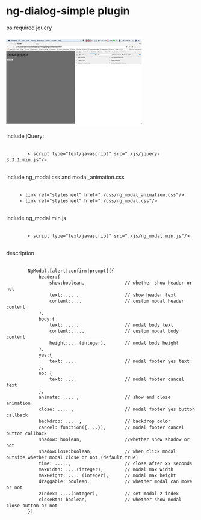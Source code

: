 # ng-dialog-simple plugin
ps:required jquery 

![image](https://github.com/xingobar/NgModal/blob/master/demo.gif)

<p>include jQuery:</p>
<pre>
    <code>
        < script type="text/javascript" src="./js/jquery-3.3.1.min.js"/>
    </code>
</pre>

<p>include ng_modal.css and modal_animation.css</p>
<pre>
  <code>
     < link rel="stylesheet" href="./css/ng_modal_animation.css"/>
     < link rel="stylesheet" href="./css/ng_modal.css"/>
  </code>
</pre>

<p>include ng_modal.min.js</p>
<pre>
    <code>
        < script type="text/javascript" src="./js/ng_modal.min.js"/>
    </code>
</pre>

<p>description</p>
<pre>
    <code>
        NgModal.[alert|confirm|prompt]({
            header:{
                show:boolean,               // whether show header or not
                text:.... ,                 // show header text
                content:....                // custom modal header content
            }, 
            body:{
                text: ....,                 // modal body text
                content:....,               // custom modal body content
                height:... (integer),       // modal body height
            },
            yes:{
                text: ....                  // modal footer yes text
            },
            no: {
                text: ....                  // modal footer cancel text
            },
            animate: .... ,                 // show and close animation
            close: .... ,                   // modal footer yes button callback
            backdrop: .... ,                // backdrop color
            cancel: function({....}),       // modal footer cancel button callback
            shadow: boolean,                //whether show shadow or not 
            shadowClose:boolean,            // when click modal outside whether modal close or not (default true)
            time: .....,                    // close after xx seconds
            maxWidth: ....(integer),        // modal max width
            maxHeight: .... (integer),      // modal max height
            draggable: boolean,             // whether modal can move or not 
            zIndex: ....(integer),          // set modal z-index
            closeBtn: boolean,              // whether show modal close button or not
        })
    </code>
</pre>
